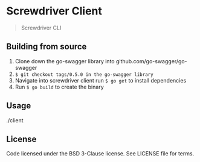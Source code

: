 # Screwdriver Client

> Screwdriver CLI

## Building from source  
1. Clone down the go-swagger library into github.com/go-swagger/go-swagger  
2. `$ git checkout tags/0.5.0 in the go-swagger library`
3. Navigate into screwdriver client run `$ go get` to install dependencies
4. Run `$ go build` to create the binary

## Usage
./client <command-name>

## License

Code licensed under the BSD 3-Clause license. See LICENSE file for terms.

[npm-image]: https://img.shields.io/npm/v/screwdriver-client.svg
[npm-url]: https://npmjs.org/package/screwdriver-client
[downloads-image]: https://img.shields.io/npm/dt/screwdriver-client.svg
[license-image]: https://img.shields.io/npm/l/screwdriver-client.svg
[issues-image]: https://img.shields.io/github/issues/screwdriver-cd/client.svg
[issues-url]: https://github.com/screwdriver-cd/client/issues
[wercker-image]: https://app.wercker.com/status/4f8829ae9447c940abcf8bf283a69889
[wercker-url]: https://app.wercker.com/project/bykey/4f8829ae9447c940abcf8bf283a69889
[daviddm-image]: https://david-dm.org/screwdriver-cd/client.svg?theme=shields.io
[daviddm-url]: https://david-dm.org/screwdriver-cd/client
